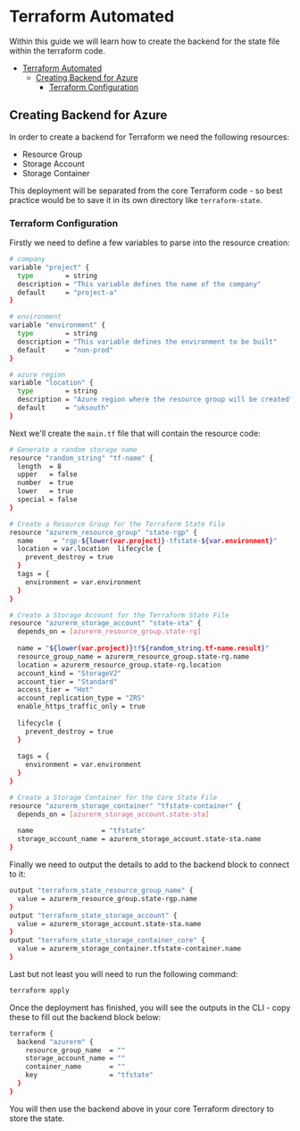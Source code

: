 # Terraform Automated

Within this guide we will learn how to create the backend for the state file within the terraform code.

- [Terraform Automated](#terraform-automated)
  - [Creating Backend for Azure](#creating-backend-for-azure)
    - [Terraform Configuration](#terraform-configuration)

## Creating Backend for Azure

In order to create a backend for Terraform we need the following resources:

- Resource Group
- Storage Account
- Storage Container

This deployment will be separated from the core Terraform code - so best practice would be to save it in its own directory like ```terraform-state```.

### Terraform Configuration

Firstly we need to define a few variables to parse into the resource creation:

```bash
# company
variable "project" {
  type        = string
  description = "This variable defines the name of the company"
  default     = "project-a"
}

# environment
variable "environment" {
  type        = string
  description = "This variable defines the environment to be built"
  default     = "non-prod"
}

# azure region
variable "location" {
  type        = string
  description = "Azure region where the resource group will be created"
  default     = "uksouth"
}
```

Next we'll create the ```main.tf``` file that will contain the resource code:

```bash
# Generate a random storage name
resource "random_string" "tf-name" {
  length  = 8
  upper   = false
  number  = true
  lower   = true
  special = false
}

# Create a Resource Group for the Terraform State File
resource "azurerm_resource_group" "state-rgp" {
  name     = "rgp-${lower(var.project)}-tfstate-${var.environment}"
  location = var.location  lifecycle {
    prevent_destroy = true
  }  
  tags = {
    environment = var.environment
  }
}

# Create a Storage Account for the Terraform State File
resource "azurerm_storage_account" "state-sta" {
  depends_on = [azurerm_resource_group.state-rg]
 
  name = "${lower(var.project)}tf${random_string.tf-name.result}"
  resource_group_name = azurerm_resource_group.state-rg.name
  location = azurerm_resource_group.state-rg.location
  account_kind = "StorageV2"
  account_tier = "Standard"
  access_tier = "Hot"
  account_replication_type = "ZRS"
  enable_https_traffic_only = true
   
  lifecycle {
    prevent_destroy = true
  }  
  
  tags = {
    environment = var.environment
  }
}

# Create a Storage Container for the Core State File
resource "azurerm_storage_container" "tfstate-container" {
  depends_on = [azurerm_storage_account.state-sta]
  
  name                 = "tfstate"
  storage_account_name = azurerm_storage_account.state-sta.name
}
```

Finally we need to output the details to add to the backend block to connect to it:

```bash
output "terraform_state_resource_group_name" {
  value = azurerm_resource_group.state-rgp.name
}
output "terraform_state_storage_account" {
  value = azurerm_storage_account.state-sta.name
}
output "terraform_state_storage_container_core" {
  value = azurerm_storage_container.tfstate-container.name
}
```

Last but not least you will need to run the following command:

```bash
terraform apply
```

Once the deployment has finished, you will see the outputs in the CLI - copy these to fill out the backend block below:

```bash
terraform {
  backend "azurerm" {
    resource_group_name  = ""
    storage_account_name = ""
    container_name       = ""
    key                  = "tfstate"
  }
}
```

You will then use the backend above in your core Terraform directory to store the state.